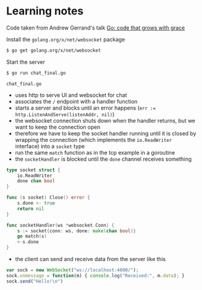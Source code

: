 # Learning notes

Code taken from Andrew Gerrand's talk [Go: code that grows with grace](https://talks.golang.org/2012/chat.slide#1)

Install the `golang.org/x/net/websocket` package
```bash
$ go get golang.org/x/net/websocket
```
Start the server
```bash
$ go run chat_final.go
```

`chat_final.go`
  * uses http to serve UI and websocket for chat
  * associates the `/` endpoint with a handler function
  * starts a server and blocks until an error happens (`err := http.ListenAndServe(listenAddr, nil)`)
  * the websocket connection shuts down when the handler returns, but we want to keep the connection open
  * therefore we have to keep the socket handler running until it is closed by wrapping the connection (which implements the `io.ReadWriter` interface) into a `socket` type
  * run the same `match` function as in the tcp example in a goroutine
  * the `socketHandler` is blocked until the `done` channel receives something
```go
type socket struct {
    io.ReadWriter
    done chan bool
}

func (s socket) Close() error {
    s.done <- true
    return nil
}

func socketHandler(ws *websocket.Conn) {
    s := socket{conn: ws, done: make(chan bool)}
    go match(s)
    <-s.done
}
```
 * the client can send and receive data from the server like this
```javascript
var sock = new WebSocket("ws://localhost:4000/");
sock.onmessage = function(m) { console.log("Received:", m.data); }
sock.send("Hello!\n")
```
